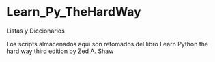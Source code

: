 # Learn_Py_TheHardWay
Listas y Diccionarios

Los scripts almacenados aquí son retomados del libro Learn Python the hard way third edition by Zed A. Shaw
